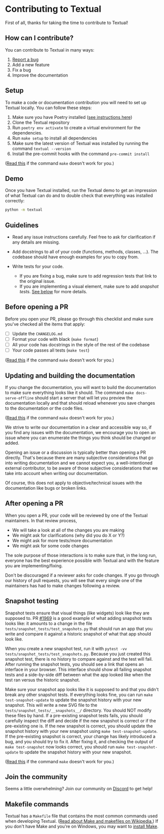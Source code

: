# Contributing to Textual

First of all, thanks for taking the time to contribute to Textual!

## How can I contribute?

You can contribute to Textual in many ways:

 1. [Report a bug](https://github.com/textualize/textual/issues/new?title=%5BBUG%5D%20short%20bug%20description&template=bug_report.md)
 2. Add a new feature
 3. Fix a bug
 4. Improve the documentation


## Setup

To make a code or documentation contribution you will need to set up Textual locally.
You can follow these steps:

 1. Make sure you have Poetry installed ([see instructions here](https://python-poetry.org))
 2. Clone the Textual repository
 3. Run `poetry env activate` to create a virtual environment for the dependencies.
 4. Run `make setup` to install all dependencies
 5. Make sure the latest version of Textual was installed by running the command `textual --version`
 6. Install the pre-commit hooks with the command `pre-commit install`

([Read this](#makefile-commands) if the command `make` doesn't work for you.)

## Demo

Once you have Textual installed, run the Textual demo to get an impression of what Textual can do and to double check that everything was installed correctly:

```bash
python -m textual
```

## Guidelines

- Read any issue instructions carefully. Feel free to ask for clarification if any details are missing.

- Add docstrings to all of your code (functions, methods, classes, ...). The codebase should have enough examples for you to copy from.

- Write tests for your code.
  - If you are fixing a bug, make sure to add regression tests that link to the original issue.
  - If you are implementing a visual element, make sure to add _snapshot tests_. [See below](#snapshot-testing) for more details.

## Before opening a PR

Before you open your PR, please go through this checklist and make sure you've checked all the items that apply:

 - [ ] Update the `CHANGELOG.md`
 - [ ] Format your code with black (`make format`)
 - [ ] All your code has docstrings in the style of the rest of the codebase
 - [ ] Your code passes all tests (`make test`)

([Read this](#makefile-commands) if the command `make` doesn't work for you.)

## Updating and building the documentation

If you change the documentation, you will want to build the documentation to make sure everything looks like it should.
The command `make docs-serve-offline` should start a server that will let you preview the documentation locally and that should reload whenever you save changes to the documentation or the code files.

([Read this](#makefile-commands) if the command `make` doesn't work for you.)

We strive to write our documentation in a clear and accessible way so, if you find any issues with the documentation, we encourage you to open an issue where you can enumerate the things you think should be changed or added.

Opening an issue or a discussion is typically better than opening a PR directly.
That's because there are many subjective considerations that go into writing documentation and we cannot expect you, a well-intentioned external contributor, to be aware of those subjective considerations that we take into account when writing our documentation.

Of course, this does not apply to objective/technical issues with the documentation like bugs or broken links.

## After opening a PR

When you open a PR, your code will be reviewed by one of the Textual maintainers.
In that review process,

- We will take a look at all of the changes you are making
- We might ask for clarifications (why did you do X or Y?)
- We might ask for more tests/more documentation
- We might ask for some code changes

The sole purpose of those interactions is to make sure that, in the long run, everyone has the best experience possible with Textual and with the feature you are implementing/fixing.

Don't be discouraged if a reviewer asks for code changes.
If you go through our history of pull requests, you will see that every single one of the maintainers has had to make changes following a review.

## Snapshot testing

Snapshot tests ensure that visual things (like widgets) look like they are supposed to.
PR [#1969](https://github.com/Textualize/textual/pull/1969) is a good example of what adding snapshot tests looks like: it amounts to a change in the file `tests/snapshot_tests/test_snapshots.py` that should run an app that you write and compare it against a historic snapshot of what that app should look like.

When you create a new snapshot test, run it with `pytest -vv tests/snapshot_tests/test_snapshots.py`.
Because you just created this snapshot test, there is no history to compare against and the test will fail.
After running the snapshot tests, you should see a link that opens an interface in your browser.
This interface should show all failing snapshot tests and a side-by-side diff between what the app looked like when the test ran versus the historic snapshot.

Make sure your snapshot app looks like it is supposed to and that you didn't break any other snapshot tests.
If everything looks fine, you can run `make test-snapshot-update` to update the snapshot history with your new snapshot.
This will write a new SVG file to the `tests/snapshot_tests/__snapshots__/` directory.
You should NOT modify these files by hand.
If a pre-existing snapshot tests fails, you should carefully inspect the diff and decide if the new snapshot is correct or if the pre-existing one is.
If the new snapshot is correct, you should update the snapshot history with your new snapshot using `make test-snapshot-update`.
If the pre-existing snapshot is correct, your change has likely introduced a bug, and you should try to fix it.
After fixing it, and checking the output of `make test-snapshot` now looks correct, you should run `make test-snapshot-update` to update the snapshot history with your new snapshot.


([Read this](#makefile-commands) if the command `make` doesn't work for you.)

## Join the community

Seems a little overwhelming?
Join our community on [Discord](https://discord.gg/Enf6Z3qhVr) to get help!

## Makefile commands

Textual has a `Makefile` file that contains the most common commands used when developing Textual.
([Read about Make and makefiles on Wikipedia.](https://en.wikipedia.org/wiki/Make_(software)))
If you don't have Make and you're on Windows, you may want to [install Make](https://stackoverflow.com/q/32127524/2828287).
